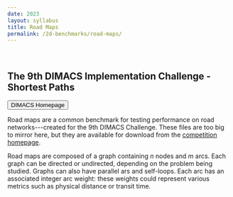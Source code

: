```yaml
---
date: 2023
layout: syllabus
title: Road Maps
permalink: /2d-benchmarks/road-maps/
---
```


<br>

## The 9th DIMACS Implementation Challenge - Shortest Paths

<a href='https://www.diag.uniroma1.it/challenge9/'><button class='button benchmarks'>DIMACS Homepage</button></a>&nbsp;&nbsp;&nbsp;&nbsp;&nbsp;&nbsp;

Road maps are a common benchmark for testing performance on road networks---created for the 9th DIMACS Challenge. These files are too big to mirror here, but they are available for download from the [competition homepage](https://www.diag.uniroma1.it/challenge9/).

Road maps are composed of a graph containing *n* nodes and *m* arcs. Each graph can be directed or undirected, depending on the problem being studied. Graphs can also have parallel ars and self-loops. Each arc has an associated integer arc weight: these weights could represent various metrics such as physical distance or transit time.
